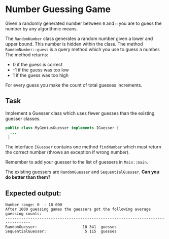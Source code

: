 # Number Guessing Game
Given a randomly generated number between ``0`` and ``n`` you are to guess the number by any algorithmic means.

The ``RandomNumber`` class generates a random number given a lower and upper bound. This number is hidden within the class.
The method ``RandomNumber::guess`` is a query method which you use to guess a number. The method returns:
 * 0 if the guess is correct
 * -1 if the guess was too low
 * 1 if the guess was too high

For every guess you make the count of total guesses increments. 

## Task
Implement a Guesser class which uses fewer guesses than the existing guesser classes. 
```java
public class MyGeniusGuesser implements IGuesser {
  ...
 }
 ```
 The interface ``IGuesser`` contains one method ``findNumber`` which must return the correct number (throws an exception if wrong number).
 
 Remember to add your guesser to the list of guessers in ``Main::main``.
 
 The existing guessers are ``RandomGuesser`` and ``SequentialGuesser``. **Can you do better than them?**
 
 ## Expected output:
 ```
Number range: 0  - 10 000 
After 1000 guessing games the guessers got the following average guessing counts:
---------------------------------------------------------------------------------
RandomGuesser:                    10 341  guesses
SequentialGuesser:                 5 115  guesses
```

